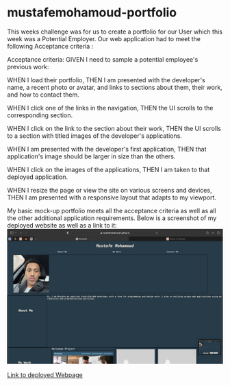 # mustafemohamoud-portfolio
This weeks challenge was for us to create a portfolio for our User which this week was a Potential Employer. Our web application had to meet the following Acceptance criteria :

Acceptance criteria:
GIVEN I need to sample a potential employee's previous work:

WHEN I load their portfolio,
THEN I am presented with the developer's name, a recent photo or avatar, and links to sections about them, their work, and how to contact them.

WHEN I click one of the links in the navigation,
THEN the UI scrolls to the corresponding section.

WHEN I click on the link to the section about their work,
THEN the UI scrolls to a section with titled images of the developer's applications.

WHEN I am presented with the developer's first application,
THEN that application's image should be larger in size than the others.

WHEN I click on the images of the applications,
THEN I am taken to that deployed application.

WHEN I resize the page or view the site on various screens and devices,
THEN I am presented with a responsive layout that adapts to my viewport.


My basic mock-up portfolio meets all the acceptance criteria as well as all the other additional application requirements. Below is a screenshot of my deployed website as well as a link to it:
![Screenshot of deployed website](assets/images/screenshot%20of%20deployed%20website.png)

<a href= "https://mustafemohamoud1.github.io/mustafemohamoud-portfolio/">Link to deployed Webpage</a> 


